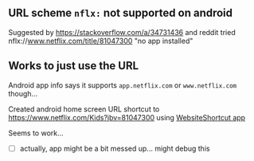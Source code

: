 ## URL scheme `nflx:` not supported on android
Suggested by https://stackoverflow.com/a/34731436 and reddit
tried nflx://www.netflix.com/title/81047300
"no app installed"

## Works to just use the URL
Android app info says it supports `app.netflix.com` or `www.netflix.com` though...

Created android home screen URL shortcut to https://www.netflix.com/Kids?jbv=81047300 using [WebsiteShortcut app](https://github.com/ryanjamurphy/lumberjack-obsidian/pull/17/files)

Seems to work...
- [ ] actually, app might be a bit messed up... might debug this
